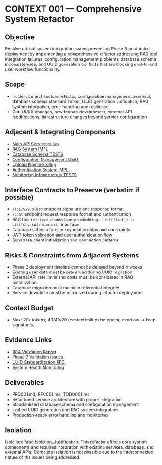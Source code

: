 # CONTEXT 001 — Comprehensive System Refactor

## Objective
Resolve critical system integration issues preventing Phase 3 production deployment by implementing a comprehensive refactor addressing RAG tool integration failures, configuration management problems, database schema inconsistencies, and UUID generation conflicts that are blocking end-to-end user workflow functionality.

## Scope
- In: Service architecture refactor, configuration management overhaul, database schema standardization, UUID generation unification, RAG system integration, error handling and resilience
- Out: UI/UX changes, new feature development, external API modifications, infrastructure changes beyond service configuration

## Adjacent & Integrating Components
- [Main API Service rollup](/docs/initiatives/agents/integration/phase3/rca/20250915_comprehensive_refactor/rollups/main_api_service_rollup.md)
- [RAG System IMPL](/docs/initiatives/agents/integration/phase3/rca/20250915_comprehensive_refactor/impl_notes/rag_system/IMPL.md)
- [Database Schema TESTS](/docs/initiatives/agents/integration/phase3/rca/20250915_comprehensive_refactor/test_summaries/database_schema/TESTS.md)
- [Configuration Management DEBT](/docs/initiatives/agents/integration/phase3/rca/20250915_comprehensive_refactor/tech_debt/configuration_management/DEBT.md)
- [Upload Pipeline rollup](/docs/initiatives/agents/integration/phase3/rca/20250915_comprehensive_refactor/rollups/upload_pipeline_rollup.md)
- [Authentication System IMPL](/docs/initiatives/agents/integration/phase3/rca/20250915_comprehensive_refactor/impl_notes/authentication_system/IMPL.md)
- [Monitoring Infrastructure TESTS](/docs/initiatives/agents/integration/phase3/rca/20250915_comprehensive_refactor/test_summaries/monitoring_infrastructure/TESTS.md)

## Interface Contracts to Preserve (verbatim if possible)
- `/api/v2/upload` endpoint signature and response format
- `/chat` endpoint request/response format and authentication
- RAG tool `retrieve_chunks(query_embedding: List[float]) -> List[ChunkWithContext]` interface
- Database schema foreign key relationships and constraints
- JWT token validation and user authentication flow
- Supabase client initialization and connection patterns

## Risks & Constraints from Adjacent Systems
- Phase 3 deployment timeline cannot be delayed beyond 4 weeks
- Existing user data must be preserved during UUID migration
- External API rate limits and costs must be considered in RAG optimization
- Database migration must maintain referential integrity
- Service downtime must be minimized during refactor deployment

## Context Budget
- Max: 20k tokens; 40/40/20 (context/rollups/snippets); overflow → keep signatures.

## Evidence Links
- [RCA Validation Report](/docs/testing/RCA_VALIDATION_REPORT_20250915.md)
- [Phase 3 Validation Issues](/docs/initiatives/agents/integration/phase3/rca/202509150538/validation/rca_validation_issues_20250915.md)
- [UUID Standardization RFC](/docs/initiatives/agents/integration/phase3/rca/202509100800_rag_conformance/uuid_refactor/RFC001_UUID_STANDARDIZATION.md)
- [System Health Monitoring](/docs/initiatives/agents/integration/phase3/rca/20250915_comprehensive_refactor/monitoring/system_health.md)

## Deliverables
- PRD001.md, RFC001.md, TODO001.md
- Refactored service architecture with proper integration
- Standardized database schema and configuration management
- Unified UUID generation and RAG system integration
- Production-ready error handling and monitoring

## Isolation
Isolation: false
Isolation_Justification: This refactor affects core system components and requires integration with existing services, database, and external APIs. Complete isolation is not possible due to the interconnected nature of the issues being addressed.
